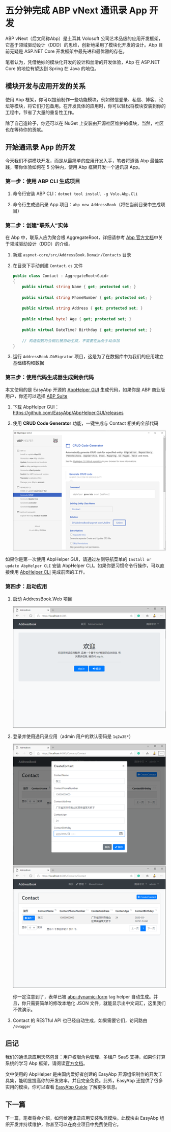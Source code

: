 # 五分钟完成 ABP vNext 通讯录 App 开发

ABP vNext（后文简称Abp）是土耳其 Volosoft 公司艺术品级的应用开发框架，它基于领域驱动设计（DDD）的思维，创新地采用了模块化开发的设计。Abp 目前无疑是 ASP.NET Core 开发框架中最先进和最优雅的存在。

笔者认为，凭借绝妙的模块化开发的设计和丝滑的开发体验，Abp 在 ASP.NET Core 的地位有望达到 Spring 在 Java 的地位。

## 模块开发与应用开发的关系

使用 Abp 框架，你可以提前制作一些功能模块，例如微信登录、私信、博客、论坛等模块，将它们打包备用。在开发具体的应用时，你可以轻松将模块安装到你的工程中，节省了大量的重复性工作。

除了自己造轮子，你还可以在 NuGet 上安装由开源社区维护的模块，当然，社区也在等待你的贡献。

## 开始通讯录 App 的开发

今天我们不讲模块开发，而是从最简单的应用开发入手，笔者将遵循 Abp 最佳实践，带你体验如何在 5 分钟内，使用 Abp 框架开发一个通讯录 App。

### 第一步：使用 ABP CLI 生成项目

1. 命令行安装 ABP CLI：`dotnet tool install -g Volo.Abp.Cli`

2. 命令行生成通讯录 App 项目：`abp new AddressBook`（将在当前目录中生成项目）

### 第二步：创建“联系人”实体

在 Abp 中，联系人应为聚合根 AggregateRoot，详细请参考 [Abp 官方文档](https://docs.abp.io/en/abp/latest/Domain-Driven-Design)中关于领域驱动设计（DDD）的介绍。

1. 新建 `aspnet-core/src/AddressBook.Domain/Contacts` 目录

2. 在目录下手动创建 `Contact.cs` 文件

    ```csharp
    public class Contact : AggregateRoot<Guid>
    {
        public virtual string Name { get; protected set; }
        
        public virtual string PhoneNumber { get; protected set; }
        
        public virtual string Address { get; protected set; }
        
        public virtual byte? Age { get; protected set; }
        
        public virtual DateTime? Birthday { get; protected set; }
        
        // 构造函数将会稍后被自动生成，不需要在此处手动添加
    }
    ```

3. 运行 `AddressBook.DbMigrator` 项目，这是为了在数据库中为我们的应用建立基础结构和数据

### 第三步：使用代码生成器生成剩余代码

本文使用的是 EasyAbp 开源的 [AbpHelper GUI](https://easyabp.io/abphelper/AbpHelper.GUI) 生成代码，如果你是 ABP 商业版用户，你还可以选择 [ABP Suite](https://commercial.abp.io/tools/suite)

1. 下载 AbpHelper GUI：https://github.com/EasyAbp/AbpHelper.GUI/releases

2. 使用 **CRUD Code Generator** 功能，一键生成与 Contact 相关的全部代码

    ![CrudCodeGenerator](images/CrudCodeGenerator.png)

如果你是第一次使用 AbpHelper GUI，请通过左侧导航菜单的 `Install or update AbpHelper CLI` 安装 AbpHelper CLI。如果你更习惯命令行操作，可以直接使用 [AbpHelper CLI](https://github.com/EasyAbp/AbpHelper.CLI) 完成前面的工作。

### 第四步：启动应用

1. 启动 AddressBook.Web 项目

    ![HomePage](images/HomePage.png)

2. 登录并使用通讯录应用（admin 用户的默认密码是 `1q2w3E*`）

    ![CreateContact](images/CreateContact.png)
    ![ContactList](images/ContactList.png)

    你一定注意到了，表单已被 [abp-dynamic-form](https://docs.abp.io/en/abp/latest/UI/AspNetCore/Tag-Helpers/Dynamic-Forms) tag helper 自动生成。并且，你只需要简单的修改本地化 JSON 文件，就能显示出中文词汇，这里我们不做演示。

3. Contact 的 RESTful API 也已经自动生成，如果需要它们，访问路由 `/swagger`

## 后记

我们的通讯录应用天然包含：用户权限角色管理、多租户 SaaS 支持，如果你打算系统的学习 Abp 框架，请阅读[官方文档](https://docs.abp.io)。

文中使用的 AbpHelper 是由国内爱好者创建的 EasyAbp 开源组织制作的开发工具集，能明显提高你的开发效率，并且完全免费。此外，EasyAbp 还提供了很多实用的模块，你可以查看 [EasyAbp Guide](https://github.com/EasyAbp/EasyAbpGuide) 了解更多信息。

## 下一篇

下一篇，笔者将会介绍，如何给通讯录应用安装私信模块。此模块由 EasyAbp 组织开发并持续维护，你甚至可以在商业项目中免费使用它。
